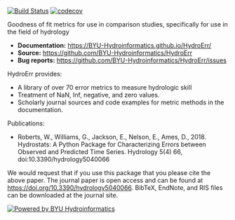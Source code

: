 [![Build Status](https://travis-ci.org/BYU-Hydroinformatics/HydroErr.svg?branch=master)](https://travis-ci.org/BYU-Hydroinformatics/HydroErr)
[![codecov](https://codecov.io/gh/BYU-Hydroinformatics/HydroErr/branch/master/graph/badge.svg)](https://codecov.io/gh/BYU-Hydroinformatics/HydroErr)

Goodness of fit metrics for use in comparison studies, specifically for use in the field of hydrology

- **Documentation:** https://BYU-Hydroinformatics.github.io/HydroErr/
- **Source:** https://github.com/BYU-Hydroinformatics/HydroErr
- **Bug reports:** https://github.com/BYU-Hydroinformatics/HydroErr/issues

HydroErr provides:

- A library of over 70 error metrics to measure hydrologic skill
- Treatment of NaN, Inf, negative, and zero values.
- Scholarly journal sources and code examples for metric methods in the documentation.

Publications:
- Roberts, W., Williams, G., Jackson, E., Nelson, E., Ames, D., 2018. Hydrostats: A Python Package for Characterizing Errors between Observed and Predicted Time Series. Hydrology 5(4) 66, doi:10.3390/hydrology5040066

We would request that if you use this package that you please cite the above paper. The journal paper is open access and can be found at https://doi.org/10.3390/hydrology5040066. BibTeX, EndNote, and RIS files can be downloaded at the journal site.

[![Powered by BYU Hydroinformatics](https://img.shields.io/badge/powered%20by-BYU%20HydroInformatics-blue.svg)](http://worldwater.byu.edu/)
